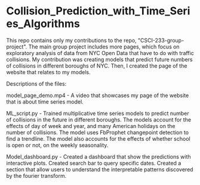 # Collision_Prediction_with_Time_Series_Algorithms
This repo contains only my contributions to the repo, "CSCI-233-group-project". The main group project includes more pages, which focus on exploratory analysis of data from NYC Open Data that have to do with traffic collisions. My contribution was creating models that predict future numbers of collisions in different boroughs of NYC. Then, I created the page of the website that relates to my models.

Descriptions of the files:

model_page_demo.mp4 - A video that showcases my page of the website that is about time series model.

ML_script.py -	Trained multiplicative time series models to predict number of collisions in the future in different boroughs. The models account for the effects of day of week and year, and many American holidays on the number of collisions. The model uses FbProphet changepoint detection to find a trendline. The model also accounts for the effects of whether school is open or not, on the weekly seasonality.

Model_dashboard.py - Created a dashboard that show the predictions with interactive plots. Created search bar to query specific dates. Created a section that allow users to understand the interpretable patterns discovered by the fourier transform.

